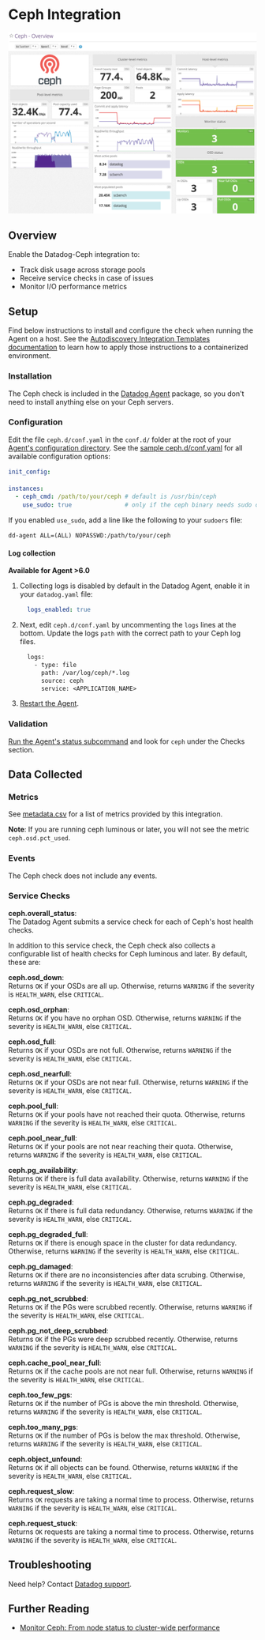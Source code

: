 # Ceph Integration

![Ceph dashboard][1]

## Overview

Enable the Datadog-Ceph integration to:

  * Track disk usage across storage pools
  * Receive service checks in case of issues
  * Monitor I/O performance metrics

## Setup

Find below instructions to install and configure the check when running the Agent on a host. See the [Autodiscovery Integration Templates documentation][2] to learn how to apply those instructions to a containerized environment.

### Installation

The Ceph check is included in the [Datadog Agent][3] package, so you don't need to install anything else on your Ceph servers.

### Configuration

Edit the file `ceph.d/conf.yaml` in the `conf.d/` folder at the root of your [Agent's configuration directory][4].
See the [sample ceph.d/conf.yaml][5] for all available configuration options:

```yaml
init_config:

instances:
  - ceph_cmd: /path/to/your/ceph # default is /usr/bin/ceph
    use_sudo: true               # only if the ceph binary needs sudo on your nodes
```

If you enabled `use_sudo`, add a line like the following to your `sudoers` file:

```
dd-agent ALL=(ALL) NOPASSWD:/path/to/your/ceph
```

#### Log collection

**Available for Agent >6.0**

1. Collecting logs is disabled by default in the Datadog Agent, enable it in your `datadog.yaml` file:

    ```yaml
      logs_enabled: true
    ```

2. Next, edit `ceph.d/conf.yaml` by uncommenting the `logs` lines at the bottom. Update the logs `path` with the correct path to your Ceph log files.

    ```
      logs:
        - type: file
          path: /var/log/ceph/*.log
          source: ceph
          service: <APPLICATION_NAME>
    ```

3. [Restart the Agent][10].

### Validation

[Run the Agent's status subcommand][6] and look for `ceph` under the Checks section.

## Data Collected
### Metrics

See [metadata.csv][7] for a list of metrics provided by this integration.

**Note**: If you are running ceph luminous or later, you will not see the metric `ceph.osd.pct_used`.

### Events
The Ceph check does not include any events.

### Service Checks

**ceph.overall_status**:<br>
The Datadog Agent submits a service check for each of Ceph's host health checks.

In addition to this service check, the Ceph check also collects a configurable list of health checks for Ceph luminous and later. By default, these are:

**ceph.osd_down**:<br>
Returns `OK` if your OSDs are all up. Otherwise, returns `WARNING` if the severity is `HEALTH_WARN`, else `CRITICAL`.

**ceph.osd_orphan**:<br>
Returns `OK` if you have no orphan OSD. Otherwise, returns `WARNING` if the severity is `HEALTH_WARN`, else `CRITICAL`.

**ceph.osd_full**:<br>
Returns `OK` if your OSDs are not full. Otherwise, returns `WARNING` if the severity is `HEALTH_WARN`, else `CRITICAL`.

**ceph.osd_nearfull**:<br>
Returns `OK` if your OSDs are not near full. Otherwise, returns `WARNING` if the severity is `HEALTH_WARN`, else `CRITICAL`.

**ceph.pool_full**:<br>
Returns `OK` if your pools have not reached their quota. Otherwise, returns `WARNING` if the severity is `HEALTH_WARN`, else `CRITICAL`.

**ceph.pool_near_full**:<br>
Returns `OK` if your pools are not near reaching their quota. Otherwise, returns `WARNING` if the severity is `HEALTH_WARN`, else `CRITICAL`.

**ceph.pg_availability**:<br>
Returns `OK` if there is full data availability. Otherwise, returns `WARNING` if the severity is `HEALTH_WARN`, else `CRITICAL`.

**ceph.pg_degraded**:<br>
Returns `OK` if there is full data redundancy. Otherwise, returns `WARNING` if the severity is `HEALTH_WARN`, else `CRITICAL`.

**ceph.pg_degraded_full**:<br>
Returns `OK` if there is enough space in the cluster for data redundancy. Otherwise, returns `WARNING` if the severity is `HEALTH_WARN`, else `CRITICAL`.

**ceph.pg_damaged**:<br>
Returns `OK` if there are no inconsistencies after data scrubing. Otherwise, returns `WARNING` if the severity is `HEALTH_WARN`, else `CRITICAL`.

**ceph.pg_not_scrubbed**:<br>
Returns `OK` if the PGs were scrubbed recently. Otherwise, returns `WARNING` if the severity is `HEALTH_WARN`, else `CRITICAL`.

**ceph.pg_not_deep_scrubbed**:<br>
Returns `OK` if the PGs were deep scrubbed recently. Otherwise, returns `WARNING` if the severity is `HEALTH_WARN`, else `CRITICAL`.

**ceph.cache_pool_near_full**:<br>
Returns `OK` if the cache pools are not near full. Otherwise, returns `WARNING` if the severity is `HEALTH_WARN`, else `CRITICAL`.

**ceph.too_few_pgs**:<br>
Returns `OK` if the number of PGs is above the min threshold. Otherwise, returns `WARNING` if the severity is `HEALTH_WARN`, else `CRITICAL`.

**ceph.too_many_pgs**:<br>
Returns `OK` if the number of PGs is below the max threshold. Otherwise, returns `WARNING` if the severity is `HEALTH_WARN`, else `CRITICAL`.

**ceph.object_unfound**:<br>
Returns `OK` if all objects can be found. Otherwise, returns `WARNING` if the severity is `HEALTH_WARN`, else `CRITICAL`.

**ceph.request_slow**:<br>
Returns `OK` requests are taking a normal time to process. Otherwise, returns `WARNING` if the severity is `HEALTH_WARN`, else `CRITICAL`.

**ceph.request_stuck**:<br>
Returns `OK` requests are taking a normal time to process. Otherwise, returns `WARNING` if the severity is `HEALTH_WARN`, else `CRITICAL`.

## Troubleshooting
Need help? Contact [Datadog support][8].

## Further Reading

* [Monitor Ceph: From node status to cluster-wide performance][9]


[1]: https://raw.githubusercontent.com/DataDog/integrations-core/master/ceph/images/ceph_dashboard.png
[2]: https://docs.datadoghq.com/agent/autodiscovery/integrations
[3]: https://app.datadoghq.com/account/settings#agent
[4]: https://docs.datadoghq.com/agent/guide/agent-configuration-files/?tab=agentv6#agent-configuration-directory
[5]: https://github.com/DataDog/integrations-core/blob/master/ceph/datadog_checks/ceph/data/conf.yaml.example
[6]: https://docs.datadoghq.com/agent/guide/agent-commands/?tab=agentv6#agent-status-and-information
[7]: https://github.com/DataDog/integrations-core/blob/master/ceph/metadata.csv
[8]: https://docs.datadoghq.com/help
[9]: https://www.datadoghq.com/blog/monitor-ceph-datadog
[10]: https://docs.datadoghq.com/agent/guide/agent-commands/?tab=agentv6#start-stop-and-restart-the-agent
